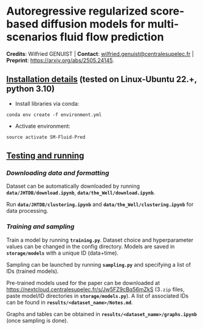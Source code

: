 # Autoregressive regularized score-based diffusion models for multi-scenarios fluid flow prediction

**Credits**: Wilfried GENUIST | **Contact**: wilfried.genuist@centralesupelec.fr | **Preprint**: https://arxiv.org/abs/2505.24145.


## <u>Installation details</u> (tested on Linux-Ubuntu 22.+, python 3.10)

- Install libraries via conda:
```
conda env create -f environment.yml
```
- Activate environment:
```
source activate SM-Fluid-Pred
```

## <u>Testing and running</u>

### _Downloading data and formatting_

Dataset can be automatically downloaded by running **`data/JHTDB/download.ipynb`**, **`data/the_Well/download.ipynb`**.

Run **`data/JHTDB/clustering.ipynb`** and **`data/the_Well/clustering.ipynb`** for data processing.

### _Training and sampling_

Train a model by running **`training.py`**.
Dataset choice and hyperparameter values can be changed in the config directory.
Models are saved in **`storage/models`** with a unique ID (data+time).

Sampling can be launched by running **`sampling.py`** and specifying a list of IDs (trained models).

Pre-trained models used for the paper can be downloaded at https://nextcloud.centralesupelec.fr/s/Jw5FZ9cBq56mZkS
(3`.zip` files, paste model/ID directories in **`storage/models.py`**).
A list of associated IDs can be found in **`results/<dataset_name>/Notes.md`**.

Graphs and tables can be obtained in **`results/<dataset_name>/graphs.ipynb`** (once sampling is done).

